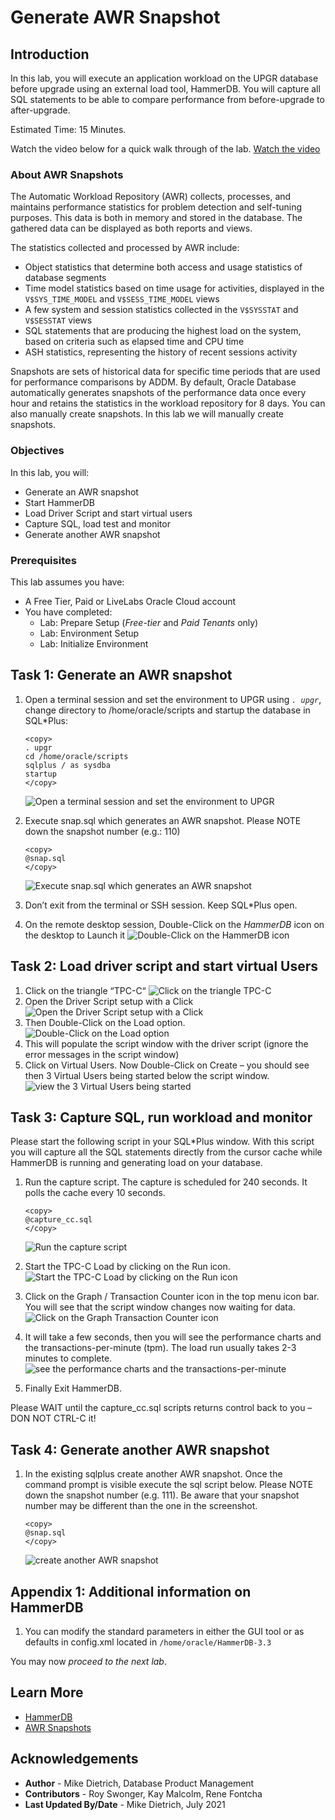 # Generate AWR Snapshot

## Introduction

In this lab, you will execute an application workload on the UPGR database before upgrade using an external load tool, HammerDB.  You will capture all SQL statements to be able to compare performance from before-upgrade to after-upgrade.

Estimated Time: 15 Minutes.

Watch the video below for a quick walk through of the lab.
[Watch the video](youtube:vK94YigW94Y)

### About AWR Snapshots

The Automatic Workload Repository (AWR) collects, processes, and maintains performance statistics for problem detection and self-tuning purposes. This data is both in memory and stored in the database. The gathered data can be displayed as both reports and views.

The statistics collected and processed by AWR include:
- Object statistics that determine both access and usage statistics of database segments
- Time model statistics based on time usage for activities, displayed in the `V$SYS_TIME_MODEL` and `V$SESS_TIME_MODEL` views
- A few system and session statistics collected in the `V$SYSSTAT` and `V$SESSTAT` views
- SQL statements that are producing the highest load on the system, based on criteria such as elapsed time and CPU time
- ASH statistics, representing the history of recent sessions activity

Snapshots are sets of historical data for specific time periods that are used for performance comparisons by ADDM. By default, Oracle Database automatically generates snapshots of the performance data once every hour and retains the statistics in the workload repository for 8 days. You can also manually create snapshots. In this lab we will manually create snapshots.

### Objectives

In this lab, you will:

- Generate an AWR snapshot
- Start HammerDB
- Load Driver Script and start virtual users
- Capture SQL, load test and monitor
- Generate another AWR snapshot

### Prerequisites

This lab assumes you have:

- A Free Tier, Paid or LiveLabs Oracle Cloud account
- You have completed:
    - Lab: Prepare Setup (*Free-tier* and *Paid Tenants* only)
    - Lab: Environment Setup
    - Lab: Initialize Environment

## Task 1: Generate an AWR snapshot

1. Open a terminal session and set the environment to UPGR using *`. upgr`*, change directory to /home/oracle/scripts and startup the database in SQL*Plus:

    ```
    <copy>
    . upgr
    cd /home/oracle/scripts
    sqlplus / as sysdba
    startup
    </copy>
    ```
    ![Open a terminal session and set the environment to UPGR](./images/upgrade_19c_1.png " ")

2.  Execute snap.sql which generates an AWR snapshot.  Please NOTE down the snapshot number (e.g.: 110)

    ```
    <copy>
    @snap.sql
    </copy>
    ```
    ![Execute snap.sql which generates an AWR snapshot](./images/upgrade_19c_2.png " ")

3. Don’t exit from the terminal or SSH session. Keep SQL*Plus open.

4. On the remote desktop session, Double-Click on the *HammerDB* icon on the desktop to Launch it
    ![Double-Click on the HammerDB icon](./images/upgrade_19c_3.png " ")

## Task 2: Load driver script and start virtual Users

1. Click on the triangle “TPC-C“
    ![Click on the triangle TPC-C](./images/hammerdb02.png " ")
2. Open the Driver Script setup with a Click
    ![Open the Driver Script setup with a Click](./images/hammerdb03.png " ")
3. Then Double-Click on the Load option.
    ![Double-Click on the Load option](./images/hammerdb04.png " ")
4. This will populate the script window with the driver script (ignore the error messages in the script window)
5. Click on Virtual Users.  Now Double-Click on Create – you should see then 3 Virtual Users being started below the script window.
    ![view the 3 Virtual Users being started](./images/hammerdb05.png " ")

## Task 3: Capture SQL, run workload and monitor

Please start the following script in your SQL*Plus window. With this script you will capture all the SQL statements directly from the cursor cache while HammerDB is running and generating load on your database.

1. Run the capture script. The capture is scheduled for 240 seconds. It polls the cache every 10 seconds.

    ```
    <copy>
    @capture_cc.sql
    </copy>
    ```
    ![Run the capture script](./images/upgrade_19c_5.png " ")

2. Start the TPC-C Load by clicking on the Run icon.
    ![Start the TPC-C Load by clicking on the Run icon](./images/hammerdb06.png " ")

3. Click on the Graph / Transaction Counter icon in the top menu icon bar. You will see that the script window changes now waiting for data.
    ![Click on the Graph Transaction Counter icon](./images/hammerdb07.png " ")

4. It will take a few seconds, then you will see the performance charts and the transactions-per-minute (tpm). The load run usually takes 2-3 minutes to complete.
    ![see the performance charts and the transactions-per-minute](./images/hammerdb08.png " ")

5. Finally Exit HammerDB.

Please WAIT until the capture_cc.sql scripts returns control back to you – DON NOT CTRL-C it!

## Task 4: Generate another AWR snapshot

1. In the existing sqlplus create another AWR snapshot. Once the command prompt is visible execute the sql script below.
    Please NOTE down the snapshot number (e.g. 111). Be aware that your snapshot number may be different than the one in the screenshot.

    ```
    <copy>
    @snap.sql
    </copy>
    ```
    ![create another AWR snapshot](./images/upgrade_19c_9.png " ")

## Appendix 1: Additional information on HammerDB

1. You can modify the standard parameters in either the GUI tool or as defaults in config.xml located in `/home/oracle/HammerDB-3.3`

You may now *proceed to the next lab*.

## Learn More

* [HammerDB](https://www.hammerdb.com/)
* [AWR Snapshots](https://docs.oracle.com/en/database/oracle/oracle-database/19/tgdba/gathering-database-statistics.html#GUID-144711F9-85AE-4281-B548-3E01280F9A56)

## Acknowledgements
* **Author** - Mike Dietrich, Database Product Management
* **Contributors** -  Roy Swonger, Kay Malcolm, Rene Fontcha
* **Last Updated By/Date** - Mike Dietrich, July 2021
